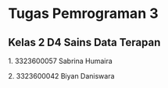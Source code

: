 <h1> Tugas Pemrograman 3</h1>
<h2> Kelas 2 D4 Sains Data Terapan </h2>
<p>1. 3323600057 Sabrina Humaira</p>
<p>2. 3323600042 Biyan Daniswara</p>
